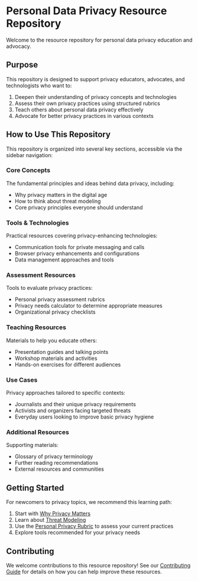 # Personal Data Privacy Resource Repository

Welcome to the resource repository for personal data privacy education and advocacy.

## Purpose

This repository is designed to support privacy educators, advocates, and technologists who want to:

1. Deepen their understanding of privacy concepts and technologies
2. Assess their own privacy practices using structured rubrics
3. Teach others about personal data privacy effectively
4. Advocate for better privacy practices in various contexts

## How to Use This Repository

This repository is organized into several key sections, accessible via the sidebar navigation:

### Core Concepts

The fundamental principles and ideas behind data privacy, including:
- Why privacy matters in the digital age
- How to think about threat modeling
- Core privacy principles everyone should understand

### Tools & Technologies

Practical resources covering privacy-enhancing technologies:
- Communication tools for private messaging and calls
- Browser privacy enhancements and configurations
- Data management approaches and tools

### Assessment Resources

Tools to evaluate privacy practices:
- Personal privacy assessment rubrics
- Privacy needs calculator to determine appropriate measures
- Organizational privacy checklists

### Teaching Resources

Materials to help you educate others:
- Presentation guides and talking points
- Workshop materials and activities
- Hands-on exercises for different audiences

### Use Cases

Privacy approaches tailored to specific contexts:
- Journalists and their unique privacy requirements
- Activists and organizers facing targeted threats
- Everyday users looking to improve basic privacy hygiene

### Additional Resources

Supporting materials:
- Glossary of privacy terminology
- Further reading recommendations
- External resources and communities

## Getting Started

For newcomers to privacy topics, we recommend this learning path:

1. Start with [Why Privacy Matters](concepts/why-privacy.md)
2. Learn about [Threat Modeling](concepts/threat-models.md)
3. Use the [Personal Privacy Rubric](assessment/personal-rubric.md) to assess your current practices
4. Explore tools recommended for your privacy needs

## Contributing

We welcome contributions to this resource repository! See our [Contributing Guide](CONTRIBUTING.md) for details on how you can help improve these resources.